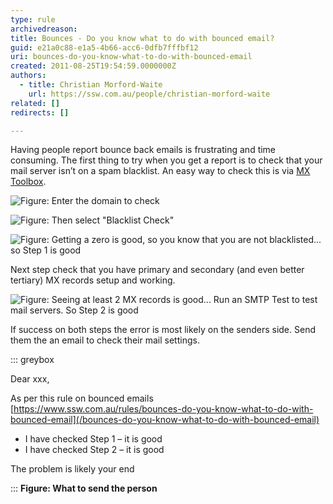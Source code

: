 ```yaml
---
type: rule
archivedreason: 
title: Bounces - Do you know what to do with bounced email?
guid: e21a0c88-e1a5-4b66-acc6-0dfb7fffbf12
uri: bounces-do-you-know-what-to-do-with-bounced-email
created: 2011-08-25T19:54:59.0000000Z
authors: 
  - title: Christian Morford-Waite
    url: https://ssw.com.au/people/christian-morford-waite
related: []
redirects: []

---
```


Having people report bounce back emails is frustrating and time consuming. The first thing to try when you get a report is to check that your mail server isn’t on a spam blacklist. An easy way to check this is via [MX Toolbox](http://mxtoolbox.com/). 

<!--endintro-->

![Figure: Enter the domain to check](MXToolbox-1.jpg)

![Figure: Then select "Blacklist Check"](MXToolbox-2.jpg) 

![Figure: Getting a zero is good, so you know that you are not blacklisted... so Step 1 is good](MXToolbox-3.jpg)

Next step check that you have primary and secondary (and even better tertiary) MX records setup and working.

![Figure: Seeing at least 2 MX records is good... Run an SMTP Test to test mail servers. So Step 2 is good](MXToolbox-4.jpg)

If success on both steps the error is most likely on the senders side. Send them the an email to check their mail settings.

::: greybox

Dear xxx,

As per this rule on bounced emails [https://www.ssw.com.au/rules/bounces-do-you-know-what-to-do-with-bounced-email](/bounces-do-you-know-what-to-do-with-bounced-email)

* I have checked Step 1 – it is good
* I have checked Step 2 – it is good

The problem is likely your end

:::
**Figure: What to send the person**
